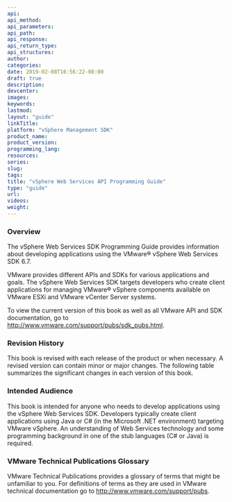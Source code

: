 ```yaml
---
api:
api_method:
api_parameters:
api_path:
api_response:
api_return_type:
api_structures:
author:
categories:
date: 2019-02-08T16:56:22-08:00
draft: true
description:
devcenter:
images:
keywords:
lastmod:
layout: "guide"
linkTitle:
platform: "vSphere Management SDK"
product_name:
product_version:
programming_lang:
resources:
series:
slug:
tags:
title: "vSphere Web Services API Programming Guide"
type: "guide"
url:
videos:
weight:
---
```

### Overview
The vSphere Web Services SDK Programming Guide provides information about developing applications using the VMware® vSphere Web Services SDK 6.7.

VMware provides different APIs and SDKs for various applications and goals. The vSphere Web Services SDK targets developers who create client applications for managing VMware® vSphere components available on VMware ESXi and VMware vCenter Server systems.

To view the current version of this book as well as all VMware API and SDK documentation, go to http://www.vmware.com/support/pubs/sdk_pubs.html.

### Revision History
This book is revised with each release of the product or when necessary. A revised version can contain minor or major changes. The following table summarizes the significant changes in each version of this book.

### Intended Audience
This book is intended for anyone who needs to develop applications using the vSphere Web Services SDK. Developers typically create client applications using Java or C# (in the Microsoft .NET environment) targeting VMware vSphere. An understanding of Web Services technology and some programming background in one of the stub languages (C# or Java) is required.

### VMware Technical Publications Glossary
VMware Technical Publications provides a glossary of terms that might be unfamiliar to you. For definitions of terms as they are used in VMware technical documentation go to http://www.vmware.com/support/pubs.
